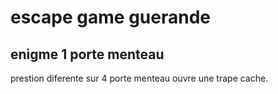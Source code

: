 # escape game guerande
## enigme 1 porte menteau

prestion diferente sur 4 porte menteau ouvre une trape cache.  

